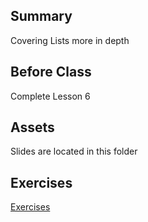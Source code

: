 Summary
---
Covering Lists  more in depth 

Before Class
---
Complete Lesson 6

Assets
---
Slides are located in this folder

Exercises
---
<a href='https://github.office.opendns.com/jbasalone/PythonFFP/tree/master/lesson7/exercises/'>Exercises</a>
